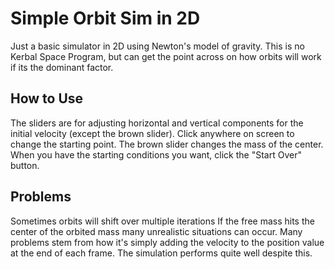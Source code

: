 # Simple Orbit Sim in 2D
Just a basic simulator in 2D using Newton's model of gravity. This is no Kerbal Space Program, but can get the point across on how orbits will work if its the dominant factor. 
## How to Use
The sliders are for adjusting horizontal and vertical components for the initial velocity (except the brown slider). Click anywhere on screen to change the starting point. The brown slider changes the mass of the center.
When you have the starting conditions you want, click the "Start Over" button.
## Problems
Sometimes orbits will shift over multiple iterations If the free mass hits the center of the orbited mass many unrealistic situations can occur.
Many problems stem from how it's simply adding the velocity to the position value at the end of each frame. The simulation performs quite well despite this.
